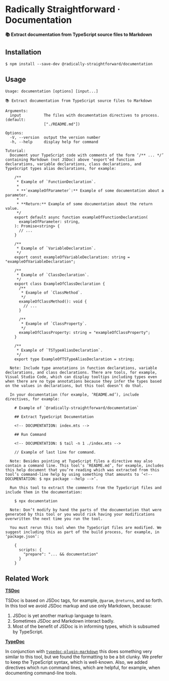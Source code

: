 # Radically Straightforward · Documentation

**📚 Extract documentation from TypeScript source files to Markdown**

## Installation

```console
$ npm install --save-dev @radically-straightforward/documentation
```

## Usage

<!-- DOCUMENTATION START: $ node ./build/index.mjs --help -->

```
Usage: documentation [options] [input...]

📚 Extract documentation from TypeScript source files to Markdown

Arguments:
  input          The files with documentation directives to process. (default:
                 ["./README.md"])

Options:
  -V, --version  output the version number
  -h, --help     display help for command

Tutorial:
  Document your TypeScript code with comments of the form ‘/** ... */’ containing Markdown (not JSDoc) above ‘export’ed function declarations, variable declarations, class declarations, and TypeScript types alias declarations, for example:

    /**
     * Example of `FunctionDeclaration`.
     *
     * **`exampleOfParameter`:** Example of some documentation about a parameter.
     *
     * **Return:** Example of some documentation about the return value.
     */
    export default async function exampleOfFunctionDeclaration(
      exampleOfParameter: string,
    ): Promise<string> {
      // ...
    }

    /**
     * Example of `VariableDeclaration`.
     */
    export const exampleOfVariableDeclaration: string = "exampleOfVariableDeclaration";

    /**
     * Example of `ClassDeclaration`.
     */
    export class ExampleOfClassDeclaration {
      /**
       * Example of `ClassMethod`.
       */
      exampleOfClassMethod(): void {
        // ...
      }

      /**
       * Example of `ClassProperty`.
       */
      exampleOfClassProperty: string = "exampleOfClassProperty";
    }

    /**
     * Example of `TSTypeAliasDeclaration`.
     */
    export type ExampleOfTSTypeAliasDeclaration = string;

  Note: Include type annotations in function declarations, variable declarations, and class declarations. There are tools, for example, Visual Studio Code, which can display tooltips including types even when there are no type annotations because they infer the types based on the values in declarations, but this tool doesn’t do that.

  In your documentation (for example, ‘README.md’), include directives, for example:

    # Example of `@radically-straightforward/documentation`

    ## Extract TypeScript Documentation

    <!-- DOCUMENTATION: index.mts -->

    ## Run Command

    <!-- DOCUMENTATION: $ tail -n 1 ./index.mts -->

    // Example of last line for command.

  Note: Besides pointing at TypeScript files a directive may also contain a command line. This tool’s ‘README.md’, for example, includes this help document that you’re reading which was extracted from this tool’s command-line help by using something that amounts to ‘<!-- DOCUMENTATION: $ npx package --help -->’.

  Run this tool to extract the comments from the TypeScript files and include them in the documentation:

    $ npx documentation

  Note: Don’t modify by hand the parts of the documentation that were generated by this tool or you would risk having your modifications overwritten the next time you run the tool.

  You must rerun this tool when the TypeScript files are modified. We suggest including this as part of the build process, for example, in ‘package.json’:

    {
      scripts: {
        "prepare": "... && documentation"
      }
    }
```

<!-- DOCUMENTATION END: $ node ./build/index.mjs --help -->

## Related Work

**[TSDoc](https://tsdoc.org/)**

TSDoc is based on JSDoc tags, for example, `@param`, `@returns`, and so forth. In this tool we avoid JSDoc markup and use only Markdown, because:

1. JSDoc is yet another markup language to learn.
2. Sometimes JSDoc and Markdown interact badly.
3. Most of the benefit of JSDoc is in informing types, which is subsumed by TypeScript.

**[TypeDoc](https://typedoc.org/)**

In conjunction with [`typedoc-plugin-markdown`](https://www.npmjs.com/package/typedoc-plugin-markdown) this does something very similar to this tool, but we found the formatting to be a bit clunky. We prefer to keep the TypeScript syntax, which is well-known. Also, we added directives which run command lines, which are helpful, for example, when documenting command-line tools.
